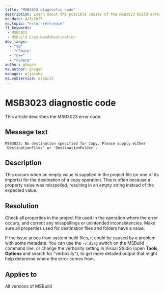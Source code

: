 ```yaml
---
title: "MSB3023 diagnostic code"
description: Learn about the possible causes of the MSB3023 build error, and get troubleshooting tips.
ms.date: 4/3/2025
ms.topic: "error-reference"
f1_keywords:
 - MSB3023
 - MSBuild.Copy.NeedsDestination
dev_langs:
  - "VB"
  - "CSharp"
  - "C++"
  - "FSharp"
author: ghogen
ms.author: ghogen
manager: mijacobs
ms.subservice: msbuild
---
```


# MSB3023 diagnostic code

<!-- :::ErrorDefinitionDescription::: -->
<!-- :::editable-content name="introDescription"::: -->
This article describes the MSB3023 error code.
<!-- :::editable-content-end::: -->

## Message text

`MSB3023: No destination specified for Copy. Please supply either 'DestinationFiles' or 'DestinationFolder'.`

<!-- :::editable-content name="postOutputDescription"::: -->
## Description

This occurs when an empty value is supplied in the project file (or one of its imports) for the destination of a copy operation. This is often because a property value was misspelled, resulting in an empty string instead of the expected value.

## Resolution

Check all properties in the project file used in the operation where the error occurs, and correct any misspellings or unintended inconsistencies. Make sure all properties used for destination files and folders have a value.

If the issue arises from system build files, it could be caused by a problem with some metadata. You can use the `-v:diag` switch on the MSBuild command line, or change the verbosity setting in Visual Studio (open **Tools**, **Options** and search for "verbosity"), to get more detailed output that might help determine where the error comes from.

<!-- :::editable-content-end::: -->
<!-- :::ErrorDefinitionDescription-end::: -->

## Applies to

All versions of MSBuild
